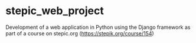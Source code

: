 # stepic_web_project
Development of a web application in Python using the Django framework as part of a course on stepic.org (https://stepik.org/course/154)
